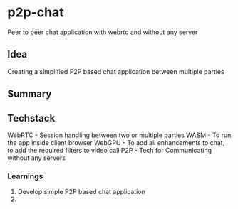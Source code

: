 # p2p-chat
Peer to peer chat application with webrtc and without any server

## Idea
Creating a simplified P2P based chat application between multiple parties  

## Summary 


## Techstack
WebRTC - Session handling between two or multiple parties 
WASM - To run the app inside client browser
WebGPU - To add all enhancements to chat, to add the required filters to video call 
P2P - Tech for Communicating without any servers 

### Learnings 
1. Develop simple P2P based chat application
2. 

